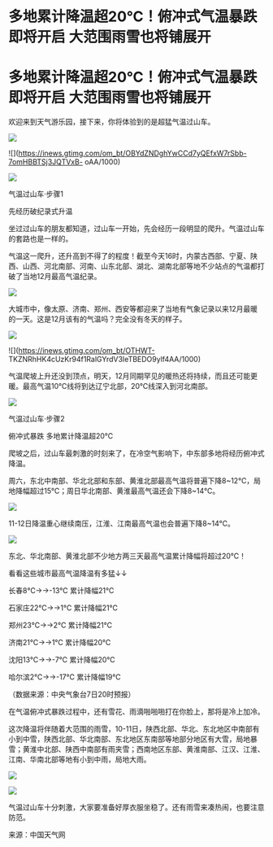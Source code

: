 # 多地累计降温超20℃！俯冲式气温暴跌即将开启 大范围雨雪也将铺展开

# 多地累计降温超20℃！俯冲式气温暴跌即将开启 大范围雨雪也将铺展开

欢迎来到天气游乐园，接下来，你将体验到的是超猛气温过山车。

![](https://inews.gtimg.com/om_bt/Os27kfxjpW8dGx5OqtOfQCoNMg3QkAC2w6ylaI9S7MzcQAA/1000)

![](https://inews.gtimg.com/om_bt/OBYdZNDghYwCCd7yQEfxW7rSbb-7omHBBTSj3JQTVxB-
oAA/1000)

![](https://inews.gtimg.com/om_bt/O7ZcYICRFGk0t3qnBKN9O0hrCXf8RJR9JAzJoxAGK18zoAA/1000)

气温过山车·步骤1

先经历破纪录式升温

坐过过山车的朋友都知道，过山车一开始，先会经历一段明显的爬升。气温过山车的套路也是一样的。

气温这一爬升，还升高到不得了的程度！截至今天16时，内蒙古西部、宁夏、陕西、山西、河北南部、河南、山东北部、湖北、湖南北部等地不少站点的气温都打破了当地12月最高气温纪录。

![](https://inews.gtimg.com/om_bt/OImaLXu0hD2q2B7rdMs2-NHMUPJnbaHDHrxrfYWdSiWPcAA/1000)

大城市中，像太原、济南、郑州、西安等都迎来了当地有气象记录以来12月最暖的一天。这是12月该有的气温吗？完全没有冬天的样子。

![](https://inews.gtimg.com/om_bt/O5mGKc8rQPNlOvXjrbXQWyAkbUC9XIo5KcblRvNF0Ni3YAA/1000)

![](https://inews.gtimg.com/om_bt/OTHWT-
TKZNRhHK4cUzKr94f1RalGYrdV3IeTBEDO9ylf4AA/1000)

气温爬坡上升还没到顶点，明天，12月同期罕见的暖热还将持续，而且还可能更暖。最高气温10℃线将到达辽宁北部，20℃线深入到河北南部。

![](https://inews.gtimg.com/om_bt/OB1J6hmSBNO8cHHODISG3CNrm4Owei2d4dJagC5VMBtg0AA/1000)

气温过山车·步骤2

俯冲式暴跌 多地累计降温超20℃

爬坡之后，过山车最刺激的时刻来了，在冷空气影响下，中东部多地将经历俯冲式降温。

周六，东北中南部、华北北部和东部、黄淮北部最高气温将普遍下降8~12℃，局地降幅超过15℃；周日华北南部、黄淮最高气温还会下降8~14℃。

![](https://inews.gtimg.com/om_bt/OnFfFrsmRHa0EcUmjsieWpmreLhhFhB22Vs162lK6oAiYAA/1000)

11-12日降温重心继续南压，江淮、江南最高气温也会普遍下降8~14℃。

![](https://inews.gtimg.com/om_bt/OWtNB9yhcyQ_6nTuxFRuyDhP2t98bHlS8AFkPIQnb1x5AAA/1000)

东北、华北南部、黄淮北部不少地方两三天最高气温累计降幅将超过20℃！

看看这些城市最高气温降温有多猛↓↓

长春8℃→→-13℃ 累计降幅21℃

石家庄22℃→→1℃ 累计降幅21℃

郑州23℃→→2℃ 累计降幅21℃

济南21℃→→1℃ 累计降幅20℃

沈阳13℃→→-7℃ 累计降幅20℃

哈尔滨2℃→→-17℃ 累计降幅19℃

（数据来源：中央气象台7日20时预报）

在气温俯冲式暴跌过程中，还有雪花、雨滴啪啪啪打在你脸上，那将是冷上加冷。

这次降温将伴随着大范围的雨雪，10-11日，陕西北部、华北、东北地区中南部有小到中雪，陕西北部、华北南部、东北地区东南部等地部分地区有大雪，局地暴雪；黄淮中北部、陕西中南部有雨夹雪；西南地区东部、黄淮南部、江汉、江淮、江南、华南北部等地有小到中雨，局地大雨。

![](https://inews.gtimg.com/om_bt/OY6WZ2sxB_TSNzG6Q69QnUUk8-e0GEX9uKD8FWdY5BXsIAA/1000)

![](https://inews.gtimg.com/om_bt/O4bwIrs3IMiUZwyht2K03-sUUDNnGKR8VYl9P9kbGEPtsAA/1000)

气温过山车十分刺激，大家要准备好厚衣服坐稳了。还有雨雪来凑热闹，也要注意防范。

来源：中国天气网

